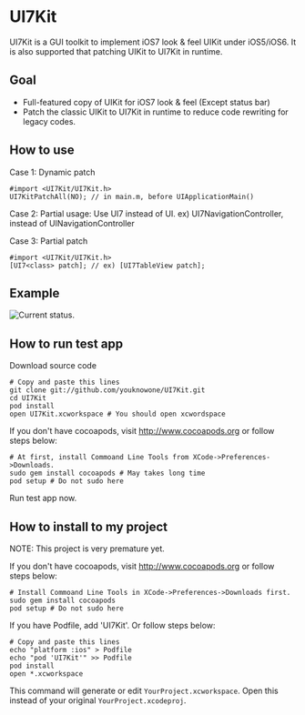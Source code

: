 UI7Kit
======

UI7Kit is a GUI toolkit to implement iOS7 look & feel UIKit under iOS5/iOS6. It is also supported that patching UIKit to UI7Kit in runtime.

Goal
----
- Full-featured copy of UIKit for iOS7 look & feel (Except status bar)
- Patch the classic UIKit to UI7Kit in runtime to reduce code rewriting for legacy codes.

How to use
----------
Case 1: Dynamic patch

    #import <UI7Kit/UI7Kit.h>
    UI7KitPatchAll(NO); // in main.m, before UIApplicationMain()

Case 2: Partial usage: Use UI7<class> instead of UI<class>.
ex) UI7NavigationController, instead of UINavigationController

Case 3: Partial patch

    #import <UI7Kit/UI7Kit.h>
    [UI7<class> patch]; // ex) [UI7TableView patch];

Example
-------
![Current status](https://raw.github.com/youknowone/UI7Kit/master/UI7Kit.png).


How to run test app
-------------------
Download source code

    # Copy and paste this lines
    git clone git://github.com/youknowone/UI7Kit.git
    cd UI7Kit
    pod install
    open UI7Kit.xcworkspace # You should open xcwordspace

If you don't have cocoapods, visit http://www.cocoapods.org or follow steps below:

    # At first, install Commoand Line Tools from XCode->Preferences->Downloads.
    sudo gem install cocoapods # May takes long time
    pod setup # Do not sudo here

Run test app now.


How to install to my project
----------------------------
NOTE: This project is very premature yet.

If you don't have cocoapods, visit http://www.cocoapods.org or follow steps below:

    # Install Commoand Line Tools in XCode->Preferences->Downloads first.
    sudo gem install cocoapods
    pod setup # Do not sudo here

If you have Podfile, add 'UI7Kit'. Or follow steps below:

    # Copy and paste this lines
    echo "platform :ios" > Podfile
    echo "pod 'UI7Kit'" >> Podfile
    pod install
    open *.xcworkspace

This command will generate or edit `YourProject.xcworkspace`.
Open this instead of your original `YourProject.xcodeproj`.
